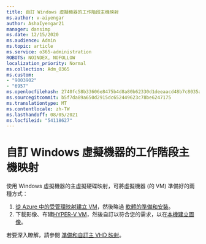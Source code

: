 ```yaml
---
title: 自訂 Windows 虛擬機器的工作階段主機映射
ms.author: v-aiyengar
author: AshaIyengar21
manager: dansimp
ms.date: 12/15/2020
ms.audience: Admin
ms.topic: article
ms.service: o365-administration
ROBOTS: NOINDEX, NOFOLLOW
localization_priority: Normal
ms.collection: Adm_O365
ms.custom:
- "9003902"
- "6957"
ms.openlocfilehash: 2740fc58b33606e8475b4d8a80b62330d1deeaacd48b7c8035a75eb93e93c2a1
ms.sourcegitcommit: b5f7da89a650d2915dc652449623c78be6247175
ms.translationtype: MT
ms.contentlocale: zh-TW
ms.lasthandoff: 08/05/2021
ms.locfileid: "54118627"
---
```

# <a name="customize-a-session-host-image-for-windows-virtual-desktop"></a>自訂 Windows 虛擬機器的工作階段主機映射

使用 Windows 虛擬機器的主虛擬硬碟映射，可將虛擬機器 (的 VM) 準備好的兩種方式：

1. [從 Azure 中的受管理映射建立 VM](https://go.microsoft.com/fwlink/?linkid=2127906)，然後略過 [軟體的準備和安裝](https://go.microsoft.com/fwlink/?linkid=2128064)。
1. 下載影像、布建[HYPER-V VM](https://go.microsoft.com/fwlink/?linkid=2127907)，然後自訂以符合您的需求，以在[本機建立圖像](https://go.microsoft.com/fwlink/?linkid=2128065)。

若要深入瞭解，請參閱 [準備和自訂主 VHD 映射](https://go.microsoft.com/fwlink/?linkid=2127838)。